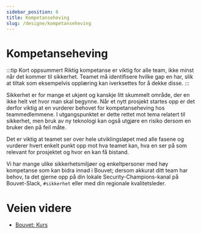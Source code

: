 ```yaml
---
sidebar_position: 6
title: Kompetanseheving
slug: /designe/kompetanseheving
---
```

# Kompetanseheving
:::tip Kort oppsummert
Riktig kompetanse er viktig for alle team, ikke minst når det kommer til sikkerhet. Teamet må identifisere hvilke gap en har, slik at tiltak som eksempelvis opplæring kan iverksettes for å dekke disse. 
:::

Sikkerhet er for mange et ukjent og kanskje litt skummelt område, der en ikke helt vet hvor man skal begynne. Når et nytt prosjekt startes opp er det derfor viktig at en vurderer behovet for kompetanseheving hos teammedlemmene. I utgangspunktet er dette rettet mot tema relatert til sikkerhet, men bruk av ny teknologi kan også utgjøre en risiko dersom en bruker den på feil måte. 

Det er viktig at teamet ser over hele utviklingsløpet med alle fasene og vurderer hvert enkelt punkt opp mot hva teamet kan, hva en ser på som relevant for prosjektet og hvor en kan få bistand. 

Vi har mange ulike sikkerhetsmiljøer og enkeltpersoner med høy kompetanse som kan bidra innad i Bouvet; dersom akkurat ditt team har behov, ta det gjerne opp på din lokale Security-Champions-kanal på Bouvet-Slack, ```#sikkerhet``` eller med din regionale kvalitetsleder. 

# Veien videre
* [Bouvet: Kurs](https://kurs.bouvet.no)